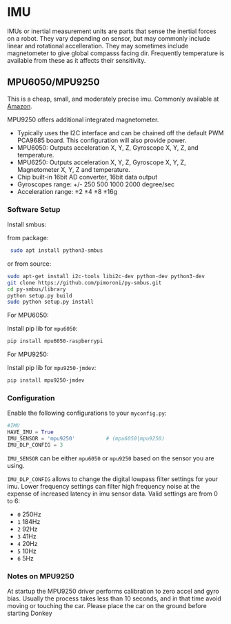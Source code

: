 # IMU

IMUs or inertial measurement units are parts that sense the inertial forces on a robot. They vary depending on sensor, but may commonly include linear and rotational accelleration. They may sometimes include magnetometer to give global compasss facing dir. Frequently temperature is available from these as it affects their sensitivity.

## MPU6050/MPU9250

This is a cheap, small, and moderately precise imu. Commonly available at [Amazon](https://www.amazon.com/s/ref=nb_sb_noss_2?url=search-alias%3Dindustrial&field-keywords=MPU6050).

MPU9250 offers additional integrated magnetometer.

* Typically uses the I2C interface and can be chained off the default PWM PCA9685 board. This configuration will also provide power.
* MPU6050: Outputs acceleration X, Y, Z, Gyroscope X, Y, Z, and temperature.
* MPU6250: Outputs acceleration X, Y, Z, Gyroscope X, Y, Z, Magnetometer X, Y, Z and temperature.
* Chip built-in 16bit AD converter, 16bit data output
* Gyroscopes range: +/- 250 500 1000 2000 degree/sec
* Acceleration range: ±2 ±4 ±8 ±16g

### Software Setup

Install smbus:

from package:

``` bash
 sudo apt install python3-smbus
```

or from source:

```bash
sudo apt-get install i2c-tools libi2c-dev python-dev python3-dev
git clone https://github.com/pimoroni/py-smbus.git
cd py-smbus/library
python setup.py build
sudo python setup.py install
```
For MPU6050: 

Install pip lib for `mpu6050`:

```bash
pip install mpu6050-raspberrypi
```

For MPU9250: 

Install pip lib for `mpu9250-jmdev`:

```bash
pip install mpu9250-jmdev
```

### Configuration
Enable the following configurations to your `myconfig.py`:

``` python
#IMU
HAVE_IMU = True
IMU_SENSOR = 'mpu9250'          # (mpu6050|mpu9250)
IMU_DLP_CONFIG = 3
```
`IMU_SENSOR` can be either `mpu6050` or `mpu9250` based on the sensor you are using.

`IMU_DLP_CONFIG` allows to change the digital lowpass filter settings for your imu. Lower frequency settings can filter high frequency noise at the expense of increased latency in imu sensor data.
Valid settings are from 0 to 6:

- `0` 250Hz
- `1` 184Hz
- `2` 92Hz
- `3` 41Hz
- `4` 20Hz 
- `5` 10Hz
- `6` 5Hz

### Notes on MPU9250
At startup the MPU9250 driver performs calibration to zero accel and gyro bias. Usually the process takes less than 10 seconds, and in that time avoid moving or touching the car.
Please place the car on the ground before starting Donkey 
